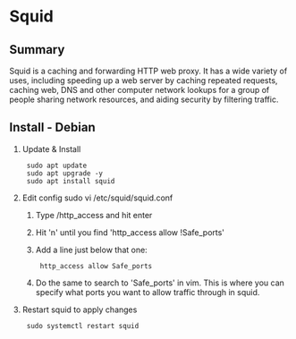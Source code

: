 # Squid
## Summary
Squid is a caching and forwarding HTTP web proxy. It has a wide variety of uses, including speeding up a web server by caching repeated requests, caching web, DNS and other computer network lookups for a group of people sharing network resources, and aiding security by filtering traffic.
## Install - Debian
1. Update & Install

        sudo apt update 
        sudo apt upgrade -y 
        sudo apt install squid
2. Edit config
    sudo vi /etc/squid/squid.conf

    1. Type /http_access and hit enter
    2. Hit 'n' until you find 'http_access allow !Safe_ports' 
    3. Add a line just below that one:

            http_access allow Safe_ports
            
    4. Do the same to search to 'Safe_ports' in vim. This is where you can specify what ports you want to allow traffic through in squid. 

3. Restart squid to apply changes

        sudo systemctl restart squid
